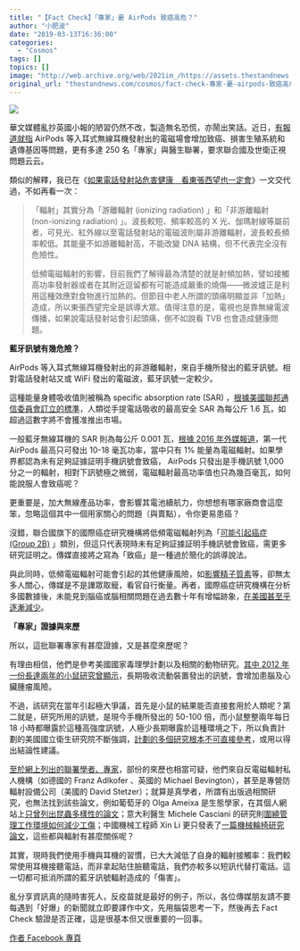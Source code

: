 ```yaml
---
title: "【Fact Check】「專家」憂 AirPods 致癌高危？"
author: "小肥波"
date: "2019-03-13T16:36:00"
categories:
  - "Cosmos"
tags: []
topics: []
image: "http://web.archive.org/web/2021im_/https://assets.thestandnews.com/media/photos/airpod-01_UAHo5.png"
original_url: "thestandnews.com/cosmos/fact-check-專家-憂-airpods-致癌高危"
---
```

![](http://web.archive.org/web/2021im_/https://assets.thestandnews.com/media/photos/airpod-01_UAHo5.png)

華文媒體亂抄英國小報的陋習仍然不改，製造無名恐慌，亦鬧出笑話。近日，[有報道就指](http://web.archive.org/web/20211229063241/https://news.mingpao.com/ins/國際/article/20190312/s00005/1552400425406/憂電磁場致癌250專家聯署促規管-學者指藍牙airpods塞耳高危) AirPods 等入耳式無線耳機發射出的電磁場會增加致癌、損害生殖系統和遺傳基因等問題，更有多達 250 名「專家」與醫生聯署，要求聯合國及世衛正視問題云云。

類似的解釋，我已在《[如果電話發射站危害健康　看東張西望也一定會](../../cosmos/%E5%A6%82%E6%9E%9C%E9%9B%BB%E8%A9%B1%E7%99%BC%E5%B0%84%E7%AB%99%E5%8D%B1%E5%AE%B3%E5%81%A5%E5%BA%B7-%E7%9C%8B%E6%9D%B1%E5%BC%B5%E8%A5%BF%E6%9C%9B%E4%B9%9F%E4%B8%80%E5%AE%9A%E6%9C%83/)》一文交代過，不如再看一次：

> 「輻射」其實分為「游離輻射 (ionizing radiation) 」和「非游離輻射 (non-ionizing radiation) 」。波長較短、頻率較高的 X 光、伽瑪射線等屬前者，可見光、紅外線以至電話發射站的電磁波則屬非游離輻射，波長較長頻率較低。其能量不如游離輻射高，不能改變 DNA 結構，但不代表完全沒有危險性。
> 
> 低頻電磁輻射的影響，目前我們了解得最為清楚的就是射頻加熱，譬如接觸高功率發射器或者在其附近逗留都有可能造成嚴重的燒傷——微波爐正是利用這種效應對食物進行加熱的。但節目中老人所謂的頭痛明顯並非「加熱」造成，所以東張西望完全是誤導大眾。值得注意的是，電視也是靠無線電波傳播，如果說電話發射站會引起頭痛，倒不如說看 TVB 也會造成健康問題。

**藍牙訊號有幾危險？**

AirPods 等入耳式無線耳機發射出的非游離輻射，來自手機所發出的藍牙訊號。相對電話發射站又或 WiFi 發出的電磁波，藍牙訊號一定較少。

這種能量身體吸收值則被稱為 specific absorption rate (SAR) ，[根據美國聯邦通信委員會訂立的標準](http://web.archive.org/web/20211229063241/https://www.cancer.org/cancer/cancer-causes/radiation-exposure/cellular-phones.html)，人類從手提電話吸收的最高安全 SAR 為每公斤 1.6 瓦，如超過這數字將不會獲准推出市場。

一般藍牙無線耳機的 SAR 則為每公斤 0.001 瓦，[根據 2016 年外媒報道](http://web.archive.org/web/20211229063241/https://phys.org/news/2016-09-apple-airpods-wont-cancer-experts.html)，第一代 AirPods 最高只可發出 10-18 毫瓦功率，當中只有 1% 能量為電磁輻射。如果學界都認為未有足夠証據証明手機訊號會致癌， AirPods 只發出是手機訊號 1,000 分之一的輻射，相對下訊號極之微弱，電磁輻射最高功率值也只為幾百毫瓦，如何能說服人會致癌呢？

更重要是，加大無線產品功率，會影響其電池續航力，你想想有哪家廠商會這麼笨，忽略這個其中一個用家關心的問題（與賣點），令你更易患癌？

沒錯，聯合國旗下的國際癌症研究機構將低頻電磁輻射列為「[可能引起癌症 (Group 2B)](http://web.archive.org/web/20211229063241/http://www.iarc.fr/en/media-centre/pr/2011/pdfs/pr208_E.pdf) 」類別，但這只代表現時未有足夠証據証明手機訊號會致癌，需更多研究証明之。傳媒直接將之寫為「致癌」是一種過於簡化的誤導說法。

與此同時，低頻電磁輻射可能會引起的其他健康風險，如[影響精子質素](http://web.archive.org/web/20211229063241/https://www.ncbi.nlm.nih.gov/pubmed/24927498)等，卻無太多人關心，傳媒是不是譁眾取寵，看官自行衡量。再者，國際癌症研究機構在分析多國數據後，未能見到腦癌或腦相關問題在過去數十年有增幅跡象，[在美國甚至乎逐漸減少](http://web.archive.org/web/20211229063241/http://ije.oxfordjournals.org/content/39/3/675)。

**「專家」證據與來歷**

所以，這批聯署專家有甚麼證據，又是甚麼來歷呢？

有理由相信，他們是參考美國國家毒理學計劃以及相關的動物研究。[其中 2012 年一份長達兩年的小鼠研究曾顯示](http://web.archive.org/web/20211229063241/https://ntp.niehs.nih.gov/ntp/about_ntp/trpanel/2018/march/tr595peerdraft.pdf)，長期吸收流動裝置發出的訊號，會增加患腦及心臟腫瘤風險。

不過，該研究在當年引起極大爭議，首先是小鼠的結果能否直接套用於人類呢？第二就是，研究所用的訊號，是現今手機所發出的 50-100 倍，而小鼠整整兩年每日 18 小時都曝露於這種高強度訊號，人極少長期曝露於這種環境之下，所以負責計劃的美國國立衛生研究院不斷強調，[計劃的多個研究根本不可直接參考](http://web.archive.org/web/20211229063241/https://www.niehs.nih.gov/news/newsroom/releases/2018/february2/index.cfm)，或用以得出結論性建議。

[至於網上列出的聯署學者、專家](http://web.archive.org/web/20211229063241/http://www.cesam.ua.pt/index.php?tabela=pessoaldetail&menu=213&user=981)，部份的來歷也相當可疑，他們來自反電磁輻射私人機構（如德國的 Franz Adlkofer 、英國的 Michael Bevington），甚至是專營防輻射設備公司（美國的 David Stetzer）；就算是真學者，所謂有出版過相關研究，也無法找到該些論文，例如葡萄牙的 Olga Ameixa 是生態學家，在其個人網站上[只曾列出昆蟲多樣性的論文](http://web.archive.org/web/20211229063241/https://www.emfscientist.org/index.php/emf-scientist-appeal)；意大利醫生 Michele Casciani 的研究則[圍繞管理工作環境如何減少工傷](http://web.archive.org/web/20211229063241/https://www.researchgate.net/profile/Michele_Casciani)；中國機械工程師 Xin Li 更只發表了[一篇機械輪椅研究論文](http://web.archive.org/web/20211229063241/https://www.researchgate.net/profile/Xin_Li145)，這些都與輻射有甚麼關係呢？

其實，現時我們使用手機與耳機的習慣，已大大減低了自身的輻射接觸率：我們較常使用耳機接聽電話，而非拿起貼住臉聽電話，我們亦較多以短訊代替打電話。這一切都可抵消所謂的藍牙訊號輻射造成的「傷害」。

亂分享資訊真的隨時害死人，反疫苗就是最好的例子，所以，各位傳媒朋友請不要每遇到「好爆」的新聞就立即要譯作中文，先用腦袋思考一下，然後再去 Fact Check 驗證是否正確，這是很基本但又很重要的一回事。

[作者 Facebook 專頁](http://web.archive.org/web/20211229063241/http://www.facebook.com/siufeiball)